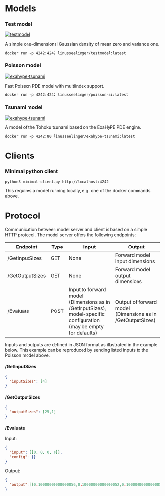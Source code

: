 # Models

### Test model
[![testmodel](https://github.com/UQ-Containers/testing/actions/workflows/push_testmodel.yml/badge.svg)](https://github.com/UQ-Containers/testing/actions/workflows/push_testmodel.yml)

A simple one-dimensional Gaussian density of mean zero and variance one.

```
docker run -p 4242:4242 linusseelinger/testmodel:latest
```

### Poisson model

[![exahype-tsunami](https://github.com/UQ-Containers/testing/actions/workflows/push_poisson-mi.yml/badge.svg)](https://github.com/UQ-Containers/testing/actions/workflows/push_poisson-mi.yml)

Fast Poisson PDE model with multiindex support.
```
docker run -p 4242:4242 linusseelinger/poisson-mi:latest
```

### Tsunami model

[![exahype-tsunami](https://github.com/UQ-Containers/testing/actions/workflows/push_exahype-tsunami.yml/badge.svg)](https://github.com/UQ-Containers/testing/actions/workflows/push_exahype-tsunami.yml)

A model of the Tohoku tsunami based on the ExaHyPE PDE engine.
```
docker run -p 4242:80 linusseelinger/exahype-tsunami:latest
```

# Clients

### Minimal python client

```
python3 minimal-client.py http://localhost:4242
```

This requires a model running locally, e.g. one of the docker commands above.

# Protocol

Communication between model server and client is based on a simple HTTP protocol. The model server offers the following endpoints:

Endpoint         | Type | Input   | Output
-----------------|------|---------|--------
/GetInputSizes   | GET  | None    | Forward model input dimensions
/GetOutputSizes  | GET  | None    | Forward model output dimensions
/Evaluate        | POST | Input to forward model (Dimensions as in /GetInputSizes), model-specific configuration (may be empty for defaults) | Output of forward model (Dimensions as in /GetOutputSizes)

Inputs and outputs are defined in JSON format as illustrated in the example below. This example can be reproduced by sending listed inputs to the Poisson model above.

#### /GetInputSizes

```json
{
  "inputSizes": [4]
}
```

#### /GetOutputSizes

```json
{
  "outputSizes": [25,1]
}
```

#### /Evaluate

Input:
```json
{
  "input": [[0, 0, 0, 0]],
  "config": {}
}
```

Output:
```json
{
  "output":[[0.10000000000000056,0.10000000000000052,0.1000000000000005,0.1000000000000005,0.10000000000000055,0.30000000000000165,0.3000000000000017,0.30000000000000165,0.3000000000000017,0.3000000000000017,0.5000000000000022,0.5000000000000023,0.5000000000000022,0.5000000000000023,0.5000000000000026,0.7000000000000018,0.7000000000000016,0.7000000000000021,0.7000000000000026,0.7000000000000028,0.9000000000000007,0.9000000000000008,0.900000000000001,0.9000000000000009,0.9000000000000012],[0.016300154320987727]]
}
```
